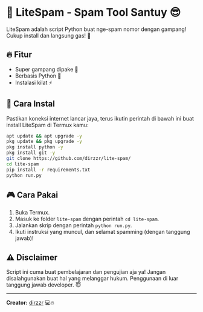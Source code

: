 # 🎯 LiteSpam - Spam Tool Santuy 😎

LiteSpam adalah script Python buat nge-spam nomor dengan gampang! Cukup install dan langsung gas! 🚀

## 🔥 Fitur
- Super gampang dipake 🤖
- Berbasis Python 🐍
- Instalasi kilat ⚡

## 🚀 Cara Instal
Pastikan koneksi internet lancar jaya, terus ikutin perintah di bawah ini buat install LiteSpam di Termux kamu:

```sh
apt update && apt upgrade -y
pkg update && pkg upgrade -y
pkg install python -y
pkg install git -y
git clone https://github.com/dirzzr/lite-spam/
cd lite-spam
pip install -r requirements.txt
python run.py
```

## 🎮 Cara Pakai
1. Buka Termux.
2. Masuk ke folder `lite-spam` dengan perintah `cd lite-spam`.
3. Jalankan skrip dengan perintah `python run.py`.
4. Ikuti instruksi yang muncul, dan selamat spamming (dengan tanggung jawab)!

## ⚠ Disclaimer
Script ini cuma buat pembelajaran dan pengujian aja ya! Jangan disalahgunakan buat hal yang melanggar hukum. Penggunaan di luar tanggung jawab developer. 😇

---

**Creator:** [dirzzr](https://github.com/dirzzr) 💻🔥

